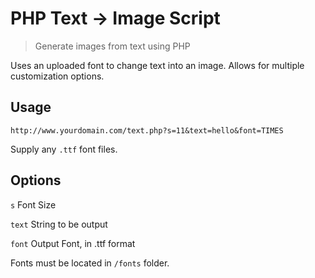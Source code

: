 # PHP Text -> Image Script

> Generate images from text using PHP

Uses an uploaded font to change text into an image. Allows for multiple customization options.

## Usage
`http://www.yourdomain.com/text.php?s=11&text=hello&font=TIMES`

Supply any `.ttf` font files.

## Options
`s` Font Size

`text` String to be output

`font` Output Font, in .ttf format

Fonts must be located in `/fonts` folder.
